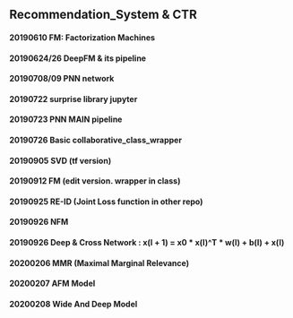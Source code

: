 ## Recommendation_System & CTR

#### 20190610 FM: Factorization Machines

#### 20190624/26 DeepFM & its pipeline

#### 20190708/09 PNN network

#### 20190722 surprise library jupyter

#### 20190723 PNN MAIN pipeline

#### 20190726 Basic collaborative_class_wrapper

#### 20190905 SVD (tf version)

#### 20190912 FM (edit version. wrapper in class)

#### 20190925 RE-ID (Joint Loss function in other repo)

#### 20190926 NFM

#### 20190926 Deep & Cross Network : x(l + 1) = x0 * x(l)^T * w(l) + b(l) + x(l)

#### 20200206 MMR (Maximal Marginal Relevance)

#### 20200207 AFM Model

#### 20200208 Wide And Deep Model